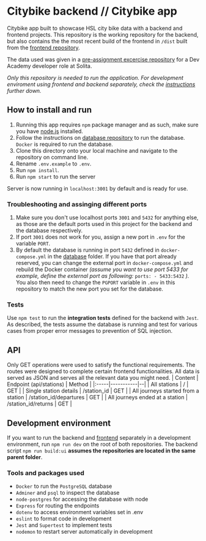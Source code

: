 # Citybike backend // Citybike app
Citybike app built to showcase HSL city bike data with a backend and frontend projects. This repository is the working repository for the backend, but also contains the the most recent build of the frontend in `/dist` built from the [frontend repository](https://github.com/Niosni/citybike-frontend). 

The data used was given in a [pre-assignment excercise repository](https://github.com/solita/dev-academy-spring-2024-exercise) for a Dev Academy developer role at Solita.

_Only this repository is needed to run the application. For development enviroment using frontend and backend separately, check the [instructions](https://github.com/Niosni/citybike-backend#development-environment) further down._

## How to install and run
1. Running this app requires `npm` package manager and as such, make sure you have [node.js](https://nodejs.org/en) installed.
2. Follow the instructions on [database repository](https://github.com/solita/dev-academy-spring-2024-exercise/tree/main#instructions-for-running-the-database) to run the database. `Docker` is required to run the database.
3. Clone this directory onto your local machine and navigate to the repository on command line.
4. Rename `.env.example` to `.env`.
5. Run `npm install`.
7. Run `npm start` to run the server

Server is now running in `localhost:3001` by default and is ready for use.

### Troubleshooting and assinging different ports
1. Make sure you don't use localhost ports `3001` and `5432` for anything else, as those are the default ports used in this project for the backend and the database respectively.
2. If port `3001` does not work for you, assign a new port in `.env` for the variable `PORT`.
3. By default the database is running in port `5432` defined in `docker-compose.yml` in the [database](https://github.com/solita/dev-academy-spring-2024-exercise) folder. If you have that port already reserved, you can change the external port in `docker-compose.yml` and rebuild the Docker container _(assume you want to use port 5433 for example, define the external port as following:_ `ports: - 5433:5432` _)._ You also then need to change the `PGPORT` variable in `.env` in this repository to match the new port you set for the database.

### Tests
Use `npm test` to run the **integration tests** defined for the backend with `Jest`. As described, the tests assume the database is running and test for various cases from proper error messages to prevention of SQL injection.

## API
Only GET operations were used to satisfy the functional requirements. The routes were designed to complete certain frontend functionalities. All data is served as JSON and serves all the relevant data you might need.
| Content | Endpoint (api/stations) | Method |
|:-----|-----------|--|
| All stations | / | GET |
| Single station details | /station_id | GET |
| All journeys started from a station | /station_id/departures | GET |
| All journeys ended at a station | /station_id/returns | GET |

## Development environment
If you want to run the backend and [frontend](https://github.com/Niosni/citybike-frontend) separately in a development environment, run `npm run dev` on the root of both repositories. The backend script `npm run build:ui` **assumes the repositories are located in the same parent folder**.

### Tools and packages used
- `Docker` to run the `PostgreSQL` database
- `Adminer` and `psql` to inspect the database
- `node-postgres` for accessing the database with node
- `Express` for routing the endpoints
- `dotenv` to access environment variables set in .env
- `eslint` to format code in development
- `Jest` and `Supertest` to implement tests
- `nodemon` to restart server automatically in development
